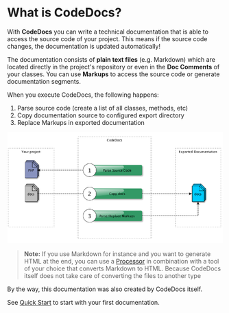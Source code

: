 # What is CodeDocs?

With **CodeDocs** you can write a technical documentation that is able to access
the source code of your project. This means if the source code changes,
the documentation is updated automatically!

The documentation consists of **plain text files** (e.g. Markdown) which are located
directly in the project's repository or even in the **Doc Comments** of your classes.
You can use **Markups** to access the source code or generate documentation segments.


When you execute CodeDocs, the following happens:

1. Parse source code (create a list of all classes, methods, etc)
2. Copy documentation source to configured export directory
3. Replace Markups in exported documentation

![How it works](img/how-it-works.png)

> **Note:** If you use Markdown for instance and you want to generate HTML at the end,
> you can use a [Processor](05.Processors.md) in combination with a tool of your choice that
> converts Markdown to HTML. Because CodeDocs itself does not take care of converting
> the files to another type

By the way, this documentation was also created by CodeDocs itself.

See [Quick Start](01.Quick-Start.md) to start with your first documentation.

